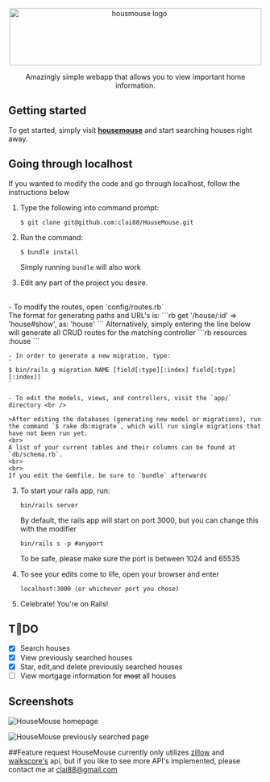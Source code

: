 <p align="center">
<a href="#"><img src="http://i.imgur.com/X5uYv60.png" alt="housmouse logo" height="114" width="500" ></a>
<p />


<p align="center">
Amazingly simple webapp that allows you to view important home information.
<p />


## Getting started

To get started, simply visit [**housemouse**](https://housemouse.herokuapp.com/) and start searching houses right away.

## Going through localhost

If you wanted to modify the code and go through localhost, follow the instructions below

1. Type the following into command prompt:
    ```
    $ git clone git@github.com:clai88/HouseMouse.git
    ```

2. Run the command:
    ```
    $ bundle install
    ```
    Simply running `bundle` will also work

3. Edit any part of the project you desire.
<br>
    - To modify the routes, open `config/routes.rb`
    <br>
    The format for generating paths and URL's is:
      ```rb
      get '/house/:id' => 'house#show', as: 'house'
      ```
      Alternatively, simply entering the line below will generate all CRUD routes for the matching controller
      ```rb
      resources :house
      ```

    - In order to generate a new migration, type:
    `
    $ bin/rails g migration NAME [field[:type][:index] field[:type][:index]]
    `

    - To edit the models, views, and controllers, visit the `app/` directory <br />

    >After editing the databases (generating new model or migrations), run the command `$ rake db:migrate`, which will run single migrations that have not been run yet.  
    <br>
    A list of your current tables and their columns can be found at `db/schema.rb`.
    <br>
    <br>
    If you edit the Gemfile, be sure to `bundle` afterwards


3. To start your rails app, run:
    ```
    bin/rails server
    ```
    By default, the rails app will start on port 3000, but you can change this with the modifier
    ```
    bin/rails s -p #anyport
    ```

    To be safe, please make sure the port is between 1024 and 65535

4. To see your edits come to life, open your browser and enter
    ```http
    localhost:3000 (or whichever port you chose)
    ```
5. Celebrate! You're on Rails!

## TDO
- [x] Search houses
- [x] View previously searched houses
- [x] Star, edit,and delete previously searched houses
- [ ] View mortgage information for <del>most</del> all houses

## Screenshots
![HouseMouse homepage](http://i.imgur.com/CwrdiAx.png)

![HouseMouse previously searched page](http://i.imgur.com/wVDZOOW.png)


##Feature request
HouseMouse currently only utilizes [zillow](http://www.zillow.com/howto/api/APIOverview.htm) and [walkscore's](https://www.walkscore.com/professional/api.php) api, but if you like to see more API's implemented, please contact me at clai88@gmail.com
